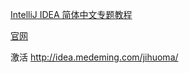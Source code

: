 [IntelliJ IDEA 简体中文专题教程](https://github.com/judasn/IntelliJ-IDEA-Tutorial)

[官网](https://www.jetbrains.com/help/idea/refactoring-source-code.html)

激活
http://idea.medeming.com/jihuoma/